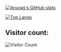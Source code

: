 [![Anurag's GitHub stats](https://github-readme-stats.vercel.app/api?username=aleksanderkoder&theme=tokyonight&show_icons=true)](https://github.com/anuraghazra/github-readme-stats)

[![Top Langs](https://github-readme-stats.vercel.app/api/top-langs/?username=anuraghazra&layout=compact&theme=tokyonight&show_icons=true)](https://github.com/anuraghazra/github-readme-stats)

<h2>Visitor count:</h2>

![Visitor Count](https://profile-counter.glitch.me/aleksanderkoder/count.svg)
